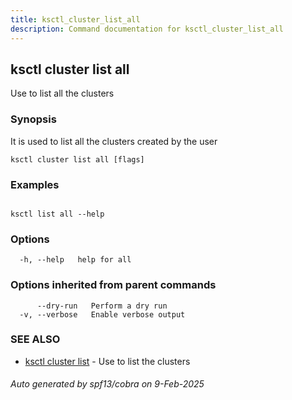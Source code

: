 ```yaml
---
title: ksctl_cluster_list_all
description: Command documentation for ksctl_cluster_list_all
---
```


## ksctl cluster list all

Use to list all the clusters

### Synopsis

It is used to list all the clusters created by the user

```
ksctl cluster list all [flags]
```

### Examples

```

ksctl list all --help

```

### Options

```
  -h, --help   help for all
```

### Options inherited from parent commands

```
      --dry-run   Perform a dry run
  -v, --verbose   Enable verbose output
```

### SEE ALSO

* [ksctl cluster list](ksctl_cluster_list.md)	 - Use to list the clusters

###### Auto generated by spf13/cobra on 9-Feb-2025
